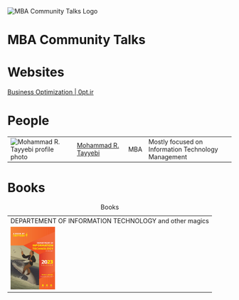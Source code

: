 <img src="https://github.com/MasterOfBusinessAdministration/mbatalks/raw/main/logo.svg" alt="MBA Community Talks Logo" style="width:200px;"/>

MBA Community Talks
===

# Websites
[Business Optimization | 0pt.ir](https://0pt.ir)

# People
<table>
	<tbody>
		<tr>
			<td><img alt="Mohammad R. Tayyebi profile photo" src="https://avatars.githubusercontent.com/u/14053493?v=4" style="width:100px" /></td>
			<td><a href="https://tyyi.net">Mohammad R. Tayyebi</a></td>
			<td>MBA</td>
			<td>Mostly focused on Information Technology Management</td>
		</tr>
	</tbody>
</table>

# Books
<table summary="Book shelf of MBA Talks">
	<caption>Books</caption>
	<tbody>
		<tr>
			<td>DEPARTEMENT OF INFORMATION TECHNOLOGY and other magics
			</td>
		</tr>
		<tr>
			<td><img alt="Book Cover" src="https://github.com/tayyebi/devops-book/raw/main/cover.png" style="height:141px; width:100px" /></td>
		</tr>
	</tbody>
</table>
